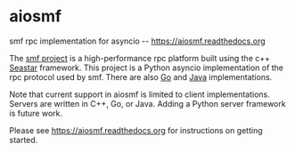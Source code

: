 # aiosmf

smf rpc implementation for asyncio -- https://aiosmf.readthedocs.org

The [smf project](https://github.com/smfrpc/smf) is a high-performance rpc
platform built using the c++ [Seastar](https://github.com/scylladb/seastar)
framework. This project is a Python asyncio implementation of the rpc protocol
used by smf. There are also [Go](https://github.com/smfrpc/smf-go) and
[Java](https://github.com/KowalczykBartek/smf-java) implementations.

Note that current support in aiosmf is limited to client implementations.
Servers are written in C++, Go, or Java. Adding a Python server framework is
future work.

Please see https://aiosmf.readthedocs.org for instructions on getting started.
